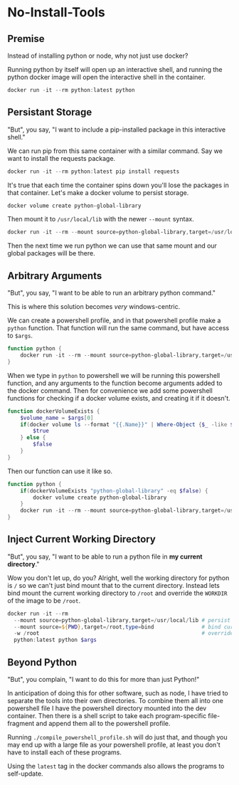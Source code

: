 # No-Install-Tools

## Premise
Instead of installing python or node, why not just use docker?

Running python by itself will open up an interactive shell, and running the python docker image will open the interactive shell in the container.

```powershell
docker run -it --rm python:latest python
```

## Persistant Storage
"But", you say, "I want to include a pip-installed package in this interactive shell."

We can run pip from this same container with a similar command. Say we want to install the requests package.

```powershell
docker run -it --rm python:latest pip install requests
```

It's true that each time the container spins down you'll lose the packages in that container. Let's make a docker volume to persist storage.

```powershell
docker volume create python-global-library
```

Then mount it to `/usr/local/lib` with the newer `--mount` syntax.

```powershell
docker run -it --rm --mount source=python-global-library,target=/usr/local/lib python:latest pip install requests
```

Then the next time we run python we can use that same mount and our global packages will be there.

## Arbitrary Arguments
"But", you say, "I want to be able to run an arbitrary python command."

This is where this solution becomes _very_ windows-centric.

We can create a powershell profile, and in that powershell profile make a `python` function. That function will run the same command, but have access to `$args`.

```powershell
function python {
    docker run -it --rm --mount source=python-global-library,target=/usr/local/lib python:latest python $args
}
```

When we type in `python` to powershell we will be running this powershell function, and any arguments to the function become arguments added to the docker command.
Then for convenience we add some powershell functions for checking if a docker volume exists, and creating it if it doesn't.

```powershell
function dockerVolumeExists {
    $volume_name = $args[0]
    if(docker volume ls --format "{{.Name}}" | Where-Object {$_ -like $volume_name}) {
        $true
    } else {
        $false
    }
}
```

Then our function can use it like so.

```powershell
function python {
    if(dockerVolumeExists "python-global-library" -eq $false) {
        docker volume create python-global-library
    }
    docker run -it --rm --mount source=python-global-library,target=/usr/local/lib python:latest python $args
}
```

## Inject Current Working Directory
"But", you say, "I want to be able to run a python file in **my current directory**."

Wow you don't let up, do you?
Alright, well the working directory for python is `/` so we can't just bind mount that to the current directory.
Instead lets bind mount the current working directory to `/root` and override the `WORKDIR` of the image to be `/root`.

```powershell
docker run -it --rm 
  --mount source=python-global-library,target=/usr/local/lib # persist storage
  --mount source=${PWD},target=/root,type=bind               # bind current directory
  -w /root                                                   # override working directory
  python:latest python $args
```

## Beyond Python
"But", you complain, "I want to do this for more than just Python!"

In anticipation of doing this for other software, such as node, I have tried to separate the tools into their own directories.
To combine them all into one powershell file I have the powershell directory mounted into the dev container.
Then there is a shell script to take each program-specific file-fragment and append them all to the powershell profile.

Running `./compile_powershell_profile.sh` will do just that, and though you may end up with a large file as your powershell profile, 
at least you don't have to install each of these programs.

Using the `latest` tag in the docker commands also allows the programs to self-update.
